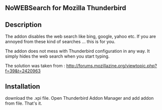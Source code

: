NoWEBSearch for Mozilla Thunderbird
-----------------------------------

## Description

The addon disables the web search like bing, google, yahoo etc.
If you are annoyed from these kind of searches ... this is for you.

The addon does not mess with Thunderbird configuration in any way. It simply hides
the web search when you start typing. 

The solution was taken from :
http://forums.mozillazine.org/viewtopic.php?f=39&t=2420963

## Installation 

download the .xpi file. Open Thunderbird Addon Manager and add addon from file.
That's it.
